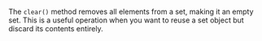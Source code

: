 
The `clear()` method removes all elements from a set, making it an empty set. This is a useful operation when you want to reuse a set object but discard its contents entirely.